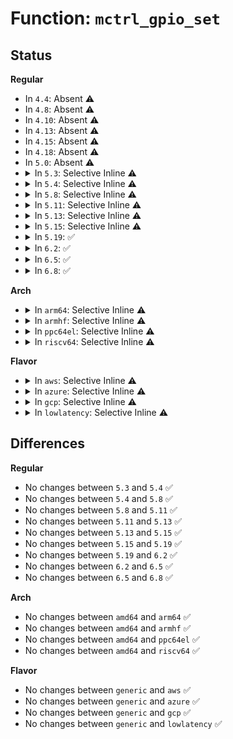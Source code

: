 # Function: <code>mctrl_gpio_set</code>

## Status
<b>Regular</b>
<ul>
<li>
In <code>4.4</code>: Absent ⚠️
</li>
<li>
In <code>4.8</code>: Absent ⚠️
</li>
<li>
In <code>4.10</code>: Absent ⚠️
</li>
<li>
In <code>4.13</code>: Absent ⚠️
</li>
<li>
In <code>4.15</code>: Absent ⚠️
</li>
<li>
In <code>4.18</code>: Absent ⚠️
</li>
<li>
In <code>5.0</code>: Absent ⚠️
</li>
<li>
<details>
<summary>In <code>5.3</code>: Selective Inline ⚠️</summary>

```c
void mctrl_gpio_set(struct mctrl_gpios *gpios, unsigned int mctrl);
```

**Collision:** Unique Global

**Inline:** Selective

**Transformation:** False

**Instances:**

```
In drivers/tty/serial/serial_mctrl_gpio.c (ffffffff81695610)
Location: drivers/tty/serial/serial_mctrl_gpio.c:40
Inline: True
Direct callers:
  - drivers/tty/serial/8250/8250_port.c:serial8250_console_write
  - drivers/tty/serial/8250/8250_port.c:serial8250_config_port
  - drivers/tty/serial/8250/8250_port.c:serial8250_config_port
  - drivers/tty/serial/8250/8250_port.c:serial8250_config_port
  - drivers/tty/serial/8250/8250_port.c:serial8250_config_port
  - drivers/tty/serial/8250/8250_port.c:serial8250_config_port
  - drivers/tty/serial/8250/8250_port.c:serial8250_do_set_mctrl
  - drivers/tty/serial/8250/8250_port.c:serial8250_start_tx
  - drivers/tty/serial/8250/8250_port.c:autoconfig
  - drivers/tty/serial/8250/8250_port.c:autoconfig
  - drivers/tty/serial/8250/8250_port.c:autoconfig
  - drivers/tty/serial/8250/8250_port.c:autoconfig_16550a
  - drivers/tty/serial/8250/8250_port.c:autoconfig_16550a
  - drivers/tty/serial/8250/8250_port.c:size_fifo
  - drivers/tty/serial/8250/8250_port.c:size_fifo
```
**Symbols:**

```
ffffffff81695610-ffffffff8169569d: mctrl_gpio_set (STB_GLOBAL)
```
</details>
</li>
<li>
<details>
<summary>In <code>5.4</code>: Selective Inline ⚠️</summary>

```c
void mctrl_gpio_set(struct mctrl_gpios *gpios, unsigned int mctrl);
```

**Collision:** Unique Global

**Inline:** Selective

**Transformation:** False

**Instances:**

```
In drivers/tty/serial/serial_mctrl_gpio.c (ffffffff816b81a0)
Location: drivers/tty/serial/serial_mctrl_gpio.c:45
Inline: True
Direct callers:
  - drivers/tty/serial/8250/8250_port.c:serial8250_console_write
  - drivers/tty/serial/8250/8250_port.c:serial8250_config_port
  - drivers/tty/serial/8250/8250_port.c:serial8250_config_port
  - drivers/tty/serial/8250/8250_port.c:serial8250_config_port
  - drivers/tty/serial/8250/8250_port.c:serial8250_config_port
  - drivers/tty/serial/8250/8250_port.c:serial8250_config_port
  - drivers/tty/serial/8250/8250_port.c:serial8250_do_set_mctrl
  - drivers/tty/serial/8250/8250_port.c:serial8250_start_tx
  - drivers/tty/serial/8250/8250_port.c:autoconfig
  - drivers/tty/serial/8250/8250_port.c:autoconfig
  - drivers/tty/serial/8250/8250_port.c:autoconfig
  - drivers/tty/serial/8250/8250_port.c:autoconfig_16550a
  - drivers/tty/serial/8250/8250_port.c:autoconfig_16550a
  - drivers/tty/serial/8250/8250_port.c:size_fifo
  - drivers/tty/serial/8250/8250_port.c:size_fifo
```
**Symbols:**

```
ffffffff816b81a0-ffffffff816b822d: mctrl_gpio_set (STB_GLOBAL)
```
</details>
</li>
<li>
<details>
<summary>In <code>5.8</code>: Selective Inline ⚠️</summary>

```c
void mctrl_gpio_set(struct mctrl_gpios *gpios, unsigned int mctrl);
```

**Collision:** Unique Global

**Inline:** Selective

**Transformation:** False

**Instances:**

```
In drivers/tty/serial/serial_mctrl_gpio.c (ffffffff8176c280)
Location: drivers/tty/serial/serial_mctrl_gpio.c:45
Inline: True
Direct callers:
  - drivers/tty/serial/8250/8250_port.c:serial8250_console_restore
  - drivers/tty/serial/8250/8250_port.c:serial8250_do_set_mctrl
  - drivers/tty/serial/8250/8250_port.c:serial8250_em485_start_tx
  - drivers/tty/serial/8250/8250_port.c:autoconfig_irq
  - drivers/tty/serial/8250/8250_port.c:autoconfig_irq
  - drivers/tty/serial/8250/8250_port.c:autoconfig_irq
  - drivers/tty/serial/8250/8250_port.c:autoconfig_irq
  - drivers/tty/serial/8250/8250_port.c:autoconfig_irq
  - drivers/tty/serial/8250/8250_port.c:autoconfig
  - drivers/tty/serial/8250/8250_port.c:autoconfig
  - drivers/tty/serial/8250/8250_port.c:autoconfig
  - drivers/tty/serial/8250/8250_port.c:autoconfig_16550a
  - drivers/tty/serial/8250/8250_port.c:autoconfig_16550a
  - drivers/tty/serial/8250/8250_port.c:size_fifo
  - drivers/tty/serial/8250/8250_port.c:size_fifo
```
**Symbols:**

```
ffffffff8176c280-ffffffff8176c30f: mctrl_gpio_set (STB_GLOBAL)
```
</details>
</li>
<li>
<details>
<summary>In <code>5.11</code>: Selective Inline ⚠️</summary>

```c
void mctrl_gpio_set(struct mctrl_gpios *gpios, unsigned int mctrl);
```

**Collision:** Unique Global

**Inline:** Selective

**Transformation:** False

**Instances:**

```
In drivers/tty/serial/serial_mctrl_gpio.c (ffffffff81786da0)
Location: drivers/tty/serial/serial_mctrl_gpio.c:45
Inline: True
Direct callers:
  - drivers/tty/serial/8250/8250_port.c:serial8250_console_restore
  - drivers/tty/serial/8250/8250_port.c:serial8250_do_set_mctrl
  - drivers/tty/serial/8250/8250_port.c:serial8250_em485_start_tx
  - drivers/tty/serial/8250/8250_port.c:autoconfig_irq
  - drivers/tty/serial/8250/8250_port.c:autoconfig_irq
  - drivers/tty/serial/8250/8250_port.c:autoconfig_irq
  - drivers/tty/serial/8250/8250_port.c:autoconfig_irq
  - drivers/tty/serial/8250/8250_port.c:autoconfig_irq
  - drivers/tty/serial/8250/8250_port.c:autoconfig
  - drivers/tty/serial/8250/8250_port.c:autoconfig
  - drivers/tty/serial/8250/8250_port.c:autoconfig
  - drivers/tty/serial/8250/8250_port.c:autoconfig_16550a
  - drivers/tty/serial/8250/8250_port.c:autoconfig_16550a
  - drivers/tty/serial/8250/8250_port.c:size_fifo
  - drivers/tty/serial/8250/8250_port.c:size_fifo
```
**Symbols:**

```
ffffffff81786da0-ffffffff81786e2f: mctrl_gpio_set (STB_GLOBAL)
```
</details>
</li>
<li>
<details>
<summary>In <code>5.13</code>: Selective Inline ⚠️</summary>

```c
void mctrl_gpio_set(struct mctrl_gpios *gpios, unsigned int mctrl);
```

**Collision:** Unique Global

**Inline:** Selective

**Transformation:** False

**Instances:**

```
In drivers/tty/serial/serial_mctrl_gpio.c (ffffffff8176a700)
Location: drivers/tty/serial/serial_mctrl_gpio.c:45
Inline: True
Direct callers:
  - drivers/tty/serial/8250/8250_port.c:serial8250_console_write
  - drivers/tty/serial/8250/8250_port.c:serial8250_do_set_mctrl
  - drivers/tty/serial/8250/8250_port.c:serial8250_em485_start_tx
  - drivers/tty/serial/8250/8250_port.c:autoconfig_irq
  - drivers/tty/serial/8250/8250_port.c:autoconfig_irq
  - drivers/tty/serial/8250/8250_port.c:autoconfig_irq
  - drivers/tty/serial/8250/8250_port.c:autoconfig_irq
  - drivers/tty/serial/8250/8250_port.c:autoconfig_irq
  - drivers/tty/serial/8250/8250_port.c:autoconfig
  - drivers/tty/serial/8250/8250_port.c:autoconfig
  - drivers/tty/serial/8250/8250_port.c:autoconfig
  - drivers/tty/serial/8250/8250_port.c:autoconfig_16550a
  - drivers/tty/serial/8250/8250_port.c:autoconfig_16550a
  - drivers/tty/serial/8250/8250_port.c:size_fifo
  - drivers/tty/serial/8250/8250_port.c:size_fifo
```
**Symbols:**

```
ffffffff8176a700-ffffffff8176a78f: mctrl_gpio_set (STB_GLOBAL)
```
</details>
</li>
<li>
<details>
<summary>In <code>5.15</code>: Selective Inline ⚠️</summary>

```c
void mctrl_gpio_set(struct mctrl_gpios *gpios, unsigned int mctrl);
```

**Collision:** Unique Global

**Inline:** Selective

**Transformation:** False

**Instances:**

```
In drivers/tty/serial/serial_mctrl_gpio.c (ffffffff817ef980)
Location: drivers/tty/serial/serial_mctrl_gpio.c:45
Inline: True
Direct callers:
  - drivers/tty/serial/8250/8250_port.c:serial8250_console_write
  - drivers/tty/serial/8250/8250_port.c:serial8250_do_set_mctrl
  - drivers/tty/serial/8250/8250_port.c:serial8250_em485_start_tx
  - drivers/tty/serial/8250/8250_port.c:autoconfig_irq
  - drivers/tty/serial/8250/8250_port.c:autoconfig_irq
  - drivers/tty/serial/8250/8250_port.c:autoconfig_irq
  - drivers/tty/serial/8250/8250_port.c:autoconfig_irq
  - drivers/tty/serial/8250/8250_port.c:autoconfig_irq
  - drivers/tty/serial/8250/8250_port.c:autoconfig
  - drivers/tty/serial/8250/8250_port.c:autoconfig
  - drivers/tty/serial/8250/8250_port.c:autoconfig
  - drivers/tty/serial/8250/8250_port.c:autoconfig_16550a
  - drivers/tty/serial/8250/8250_port.c:autoconfig_16550a
  - drivers/tty/serial/8250/8250_port.c:size_fifo
  - drivers/tty/serial/8250/8250_port.c:size_fifo
```
**Symbols:**

```
ffffffff817ef980-ffffffff817efb32: mctrl_gpio_set (STB_GLOBAL)
```
</details>
</li>
<li>
<details>
<summary>In <code>5.19</code>: ✅</summary>

```c
void mctrl_gpio_set(struct mctrl_gpios *gpios, unsigned int mctrl);
```

**Collision:** Unique Global

**Inline:** No

**Transformation:** False

**Instances:**

```
In drivers/tty/serial/serial_mctrl_gpio.c (ffffffff8192f700)
Location: drivers/tty/serial/serial_mctrl_gpio.c:45
Inline: False
Direct callers:
  - drivers/tty/serial/8250/8250_port.c:serial8250_console_write
  - drivers/tty/serial/8250/8250_port.c:serial8250_do_set_mctrl
  - drivers/tty/serial/8250/8250_port.c:serial8250_em485_start_tx
  - drivers/tty/serial/8250/8250_port.c:autoconfig_irq
  - drivers/tty/serial/8250/8250_port.c:autoconfig_irq
  - drivers/tty/serial/8250/8250_port.c:autoconfig_irq
  - drivers/tty/serial/8250/8250_port.c:autoconfig_irq
  - drivers/tty/serial/8250/8250_port.c:autoconfig_irq
  - drivers/tty/serial/8250/8250_port.c:autoconfig
  - drivers/tty/serial/8250/8250_port.c:autoconfig
  - drivers/tty/serial/8250/8250_port.c:autoconfig
  - drivers/tty/serial/8250/8250_port.c:autoconfig_16550a
  - drivers/tty/serial/8250/8250_port.c:autoconfig_16550a
  - drivers/tty/serial/8250/8250_port.c:size_fifo
  - drivers/tty/serial/8250/8250_port.c:size_fifo
```
**Symbols:**

```
ffffffff8192f700-ffffffff8192f8ec: mctrl_gpio_set (STB_GLOBAL)
```
</details>
</li>
<li>
<details>
<summary>In <code>6.2</code>: ✅</summary>

```c
void mctrl_gpio_set(struct mctrl_gpios *gpios, unsigned int mctrl);
```

**Collision:** Unique Global

**Inline:** No

**Transformation:** False

**Instances:**

```
In drivers/tty/serial/serial_mctrl_gpio.c (ffffffff81a8dac0)
Location: drivers/tty/serial/serial_mctrl_gpio.c:52
Inline: False
Direct callers:
  - drivers/tty/serial/8250/8250_port.c:serial8250_console_write
  - drivers/tty/serial/8250/8250_port.c:serial8250_do_set_mctrl
  - drivers/tty/serial/8250/8250_port.c:serial8250_em485_start_tx
  - drivers/tty/serial/8250/8250_port.c:autoconfig_irq
  - drivers/tty/serial/8250/8250_port.c:autoconfig_irq
  - drivers/tty/serial/8250/8250_port.c:autoconfig_irq
  - drivers/tty/serial/8250/8250_port.c:autoconfig_irq
  - drivers/tty/serial/8250/8250_port.c:autoconfig_irq
  - drivers/tty/serial/8250/8250_port.c:autoconfig
  - drivers/tty/serial/8250/8250_port.c:autoconfig
  - drivers/tty/serial/8250/8250_port.c:autoconfig
  - drivers/tty/serial/8250/8250_port.c:autoconfig_16550a
  - drivers/tty/serial/8250/8250_port.c:autoconfig_16550a
  - drivers/tty/serial/8250/8250_port.c:size_fifo
  - drivers/tty/serial/8250/8250_port.c:size_fifo
```
**Symbols:**

```
ffffffff81a8dac0-ffffffff81a8dcac: mctrl_gpio_set (STB_GLOBAL)
```
</details>
</li>
<li>
<details>
<summary>In <code>6.5</code>: ✅</summary>

```c
void mctrl_gpio_set(struct mctrl_gpios *gpios, unsigned int mctrl);
```

**Collision:** Unique Global

**Inline:** No

**Transformation:** False

**Instances:**

```
In drivers/tty/serial/serial_mctrl_gpio.c (ffffffff81ad9270)
Location: drivers/tty/serial/serial_mctrl_gpio.c:52
Inline: False
Direct callers:
  - drivers/tty/serial/8250/8250_port.c:serial8250_console_write
  - drivers/tty/serial/8250/8250_port.c:serial8250_do_set_mctrl
  - drivers/tty/serial/8250/8250_port.c:serial8250_em485_start_tx
  - drivers/tty/serial/8250/8250_port.c:autoconfig_irq
  - drivers/tty/serial/8250/8250_port.c:autoconfig_irq
  - drivers/tty/serial/8250/8250_port.c:autoconfig_irq
  - drivers/tty/serial/8250/8250_port.c:autoconfig_irq
  - drivers/tty/serial/8250/8250_port.c:autoconfig_irq
  - drivers/tty/serial/8250/8250_port.c:autoconfig
  - drivers/tty/serial/8250/8250_port.c:autoconfig
  - drivers/tty/serial/8250/8250_port.c:autoconfig
  - drivers/tty/serial/8250/8250_port.c:autoconfig_16550a
  - drivers/tty/serial/8250/8250_port.c:autoconfig_16550a
  - drivers/tty/serial/8250/8250_port.c:size_fifo
  - drivers/tty/serial/8250/8250_port.c:size_fifo
```
**Symbols:**

```
ffffffff81ad9270-ffffffff81ad945c: mctrl_gpio_set (STB_GLOBAL)
```
</details>
</li>
<li>
<details>
<summary>In <code>6.8</code>: ✅</summary>

```c
void mctrl_gpio_set(struct mctrl_gpios *gpios, unsigned int mctrl);
```

**Collision:** Unique Global

**Inline:** No

**Transformation:** False

**Instances:**

```
In drivers/tty/serial/serial_mctrl_gpio.c (ffffffff81b2c560)
Location: drivers/tty/serial/serial_mctrl_gpio.c:52
Inline: False
Direct callers:
  - drivers/tty/serial/8250/8250_port.c:serial8250_console_write
  - drivers/tty/serial/8250/8250_port.c:serial8250_do_set_mctrl
  - drivers/tty/serial/8250/8250_port.c:serial8250_em485_start_tx
  - drivers/tty/serial/8250/8250_port.c:autoconfig_irq
  - drivers/tty/serial/8250/8250_port.c:autoconfig_irq
  - drivers/tty/serial/8250/8250_port.c:autoconfig_irq
  - drivers/tty/serial/8250/8250_port.c:autoconfig_irq
  - drivers/tty/serial/8250/8250_port.c:autoconfig_irq
  - drivers/tty/serial/8250/8250_port.c:autoconfig
  - drivers/tty/serial/8250/8250_port.c:autoconfig
  - drivers/tty/serial/8250/8250_port.c:autoconfig
  - drivers/tty/serial/8250/8250_port.c:autoconfig_16550a
  - drivers/tty/serial/8250/8250_port.c:autoconfig_16550a
  - drivers/tty/serial/8250/8250_port.c:size_fifo
  - drivers/tty/serial/8250/8250_port.c:size_fifo
```
**Symbols:**

```
ffffffff81b2c560-ffffffff81b2c74c: mctrl_gpio_set (STB_GLOBAL)
```
</details>
</li>
</ul>
<b>Arch</b>
<ul>
<li>
<details>
<summary>In <code>arm64</code>: Selective Inline ⚠️</summary>

```c
void mctrl_gpio_set(struct mctrl_gpios *gpios, unsigned int mctrl);
```

**Collision:** Unique Global

**Inline:** Selective

**Transformation:** False

**Instances:**

```
In drivers/tty/serial/serial_mctrl_gpio.c (ffff8000108a7a08)
Location: drivers/tty/serial/serial_mctrl_gpio.c:45
Inline: True
Direct callers:
  - drivers/tty/serial/8250/8250_port.c:serial8250_console_write
  - drivers/tty/serial/8250/8250_port.c:serial8250_config_port
  - drivers/tty/serial/8250/8250_port.c:serial8250_config_port
  - drivers/tty/serial/8250/8250_port.c:serial8250_config_port
  - drivers/tty/serial/8250/8250_port.c:serial8250_config_port
  - drivers/tty/serial/8250/8250_port.c:serial8250_config_port
  - drivers/tty/serial/8250/8250_port.c:serial8250_do_set_mctrl
  - drivers/tty/serial/8250/8250_port.c:serial8250_start_tx
  - drivers/tty/serial/8250/8250_port.c:autoconfig
  - drivers/tty/serial/8250/8250_port.c:autoconfig
  - drivers/tty/serial/8250/8250_port.c:autoconfig
  - drivers/tty/serial/8250/8250_port.c:autoconfig_16550a
  - drivers/tty/serial/8250/8250_port.c:autoconfig_16550a
  - drivers/tty/serial/8250/8250_port.c:size_fifo
  - drivers/tty/serial/8250/8250_port.c:size_fifo
  - drivers/tty/serial/imx.c:imx_uart_rs485_config
  - drivers/tty/serial/imx.c:imx_uart_rs485_config
  - drivers/tty/serial/imx.c:imx_uart_set_termios
  - drivers/tty/serial/imx.c:imx_uart_set_termios
  - drivers/tty/serial/imx.c:imx_uart_set_mctrl
  - drivers/tty/serial/imx.c:imx_uart_start_tx
  - drivers/tty/serial/imx.c:imx_uart_start_tx
```
**Symbols:**

```
ffff8000108a7a08-ffff8000108a7afc: mctrl_gpio_set (STB_GLOBAL)
```
</details>
</li>
<li>
<details>
<summary>In <code>armhf</code>: Selective Inline ⚠️</summary>

```c
void mctrl_gpio_set(struct mctrl_gpios *gpios, unsigned int mctrl);
```

**Collision:** Unique Global

**Inline:** Selective

**Transformation:** False

**Instances:**

```
In drivers/tty/serial/serial_mctrl_gpio.c (c09a4620)
Location: drivers/tty/serial/serial_mctrl_gpio.c:45
Inline: True
Direct callers:
  - drivers/tty/serial/8250/8250_port.c:serial8250_console_write
  - drivers/tty/serial/8250/8250_port.c:serial8250_config_port
  - drivers/tty/serial/8250/8250_port.c:serial8250_config_port
  - drivers/tty/serial/8250/8250_port.c:serial8250_config_port
  - drivers/tty/serial/8250/8250_port.c:serial8250_config_port
  - drivers/tty/serial/8250/8250_port.c:serial8250_config_port
  - drivers/tty/serial/8250/8250_port.c:serial8250_do_set_mctrl
  - drivers/tty/serial/8250/8250_port.c:serial8250_start_tx
  - drivers/tty/serial/8250/8250_port.c:autoconfig
  - drivers/tty/serial/8250/8250_port.c:autoconfig
  - drivers/tty/serial/8250/8250_port.c:autoconfig
  - drivers/tty/serial/8250/8250_port.c:autoconfig_16550a
  - drivers/tty/serial/8250/8250_port.c:autoconfig_16550a
  - drivers/tty/serial/8250/8250_port.c:size_fifo
  - drivers/tty/serial/8250/8250_port.c:size_fifo
  - drivers/tty/serial/imx.c:imx_uart_rs485_config
  - drivers/tty/serial/imx.c:imx_uart_set_termios
  - drivers/tty/serial/imx.c:imx_uart_set_mctrl
  - drivers/tty/serial/imx.c:imx_uart_start_tx
```
**Symbols:**

```
c09a4620-c09a4710: mctrl_gpio_set (STB_GLOBAL)
```
</details>
</li>
<li>
<details>
<summary>In <code>ppc64el</code>: Selective Inline ⚠️</summary>

```c
void mctrl_gpio_set(struct mctrl_gpios *gpios, unsigned int mctrl);
```

**Collision:** Unique Global

**Inline:** Selective

**Transformation:** False

**Instances:**

```
In drivers/tty/serial/serial_mctrl_gpio.c (c00000000093e570)
Location: drivers/tty/serial/serial_mctrl_gpio.c:45
Inline: True
Direct callers:
  - drivers/tty/serial/8250/8250_port.c:serial8250_console_write
  - drivers/tty/serial/8250/8250_port.c:serial8250_config_port
  - drivers/tty/serial/8250/8250_port.c:serial8250_config_port
  - drivers/tty/serial/8250/8250_port.c:serial8250_config_port
  - drivers/tty/serial/8250/8250_port.c:serial8250_config_port
  - drivers/tty/serial/8250/8250_port.c:serial8250_config_port
  - drivers/tty/serial/8250/8250_port.c:serial8250_do_set_mctrl
  - drivers/tty/serial/8250/8250_port.c:serial8250_start_tx
  - drivers/tty/serial/8250/8250_port.c:autoconfig
  - drivers/tty/serial/8250/8250_port.c:autoconfig
  - drivers/tty/serial/8250/8250_port.c:autoconfig
  - drivers/tty/serial/8250/8250_port.c:autoconfig_16550a
  - drivers/tty/serial/8250/8250_port.c:autoconfig_16550a
  - drivers/tty/serial/8250/8250_port.c:size_fifo
  - drivers/tty/serial/8250/8250_port.c:size_fifo
```
**Symbols:**

```
c00000000093e570-c00000000093e684: mctrl_gpio_set (STB_GLOBAL)
```
</details>
</li>
<li>
<details>
<summary>In <code>riscv64</code>: Selective Inline ⚠️</summary>

```c
void mctrl_gpio_set(struct mctrl_gpios *gpios, unsigned int mctrl);
```

**Collision:** Unique Global

**Inline:** Selective

**Transformation:** False

**Instances:**

```
In drivers/tty/serial/serial_mctrl_gpio.c (ffffffe00055e32c)
Location: drivers/tty/serial/serial_mctrl_gpio.c:45
Inline: True
Direct callers:
  - drivers/tty/serial/8250/8250_port.c:serial8250_console_write
  - drivers/tty/serial/8250/8250_port.c:serial8250_config_port
  - drivers/tty/serial/8250/8250_port.c:serial8250_config_port
  - drivers/tty/serial/8250/8250_port.c:serial8250_config_port
  - drivers/tty/serial/8250/8250_port.c:serial8250_config_port
  - drivers/tty/serial/8250/8250_port.c:serial8250_config_port
  - drivers/tty/serial/8250/8250_port.c:serial8250_do_set_mctrl
  - drivers/tty/serial/8250/8250_port.c:serial8250_start_tx
  - drivers/tty/serial/8250/8250_port.c:autoconfig
  - drivers/tty/serial/8250/8250_port.c:autoconfig
  - drivers/tty/serial/8250/8250_port.c:autoconfig
  - drivers/tty/serial/8250/8250_port.c:autoconfig_16550a
  - drivers/tty/serial/8250/8250_port.c:autoconfig_16550a
  - drivers/tty/serial/8250/8250_port.c:size_fifo
  - drivers/tty/serial/8250/8250_port.c:size_fifo
```
**Symbols:**

```
ffffffe00055e32c-ffffffe00055e3f6: mctrl_gpio_set (STB_GLOBAL)
```
</details>
</li>
</ul>
<b>Flavor</b>
<ul>
<li>
<details>
<summary>In <code>aws</code>: Selective Inline ⚠️</summary>

```c
void mctrl_gpio_set(struct mctrl_gpios *gpios, unsigned int mctrl);
```

**Collision:** Unique Global

**Inline:** Selective

**Transformation:** False

**Instances:**

```
In drivers/tty/serial/serial_mctrl_gpio.c (ffffffff8167dc00)
Location: drivers/tty/serial/serial_mctrl_gpio.c:45
Inline: True
Direct callers:
  - drivers/tty/serial/8250/8250_port.c:serial8250_console_write
  - drivers/tty/serial/8250/8250_port.c:serial8250_config_port
  - drivers/tty/serial/8250/8250_port.c:serial8250_config_port
  - drivers/tty/serial/8250/8250_port.c:serial8250_config_port
  - drivers/tty/serial/8250/8250_port.c:serial8250_config_port
  - drivers/tty/serial/8250/8250_port.c:serial8250_config_port
  - drivers/tty/serial/8250/8250_port.c:serial8250_do_set_mctrl
  - drivers/tty/serial/8250/8250_port.c:serial8250_start_tx
  - drivers/tty/serial/8250/8250_port.c:autoconfig
  - drivers/tty/serial/8250/8250_port.c:autoconfig
  - drivers/tty/serial/8250/8250_port.c:autoconfig
  - drivers/tty/serial/8250/8250_port.c:autoconfig_16550a
  - drivers/tty/serial/8250/8250_port.c:autoconfig_16550a
  - drivers/tty/serial/8250/8250_port.c:size_fifo
  - drivers/tty/serial/8250/8250_port.c:size_fifo
```
**Symbols:**

```
ffffffff8167dc00-ffffffff8167dc8d: mctrl_gpio_set (STB_GLOBAL)
```
</details>
</li>
<li>
<details>
<summary>In <code>azure</code>: Selective Inline ⚠️</summary>

```c
void mctrl_gpio_set(struct mctrl_gpios *gpios, unsigned int mctrl);
```

**Collision:** Unique Global

**Inline:** Selective

**Transformation:** False

**Instances:**

```
In drivers/tty/serial/serial_mctrl_gpio.c (ffffffff8165ccf0)
Location: drivers/tty/serial/serial_mctrl_gpio.c:45
Inline: True
Direct callers:
  - drivers/tty/serial/8250/8250_port.c:serial8250_console_write
  - drivers/tty/serial/8250/8250_port.c:serial8250_config_port
  - drivers/tty/serial/8250/8250_port.c:serial8250_config_port
  - drivers/tty/serial/8250/8250_port.c:serial8250_config_port
  - drivers/tty/serial/8250/8250_port.c:serial8250_config_port
  - drivers/tty/serial/8250/8250_port.c:serial8250_config_port
  - drivers/tty/serial/8250/8250_port.c:serial8250_do_set_mctrl
  - drivers/tty/serial/8250/8250_port.c:serial8250_start_tx
  - drivers/tty/serial/8250/8250_port.c:autoconfig
  - drivers/tty/serial/8250/8250_port.c:autoconfig
  - drivers/tty/serial/8250/8250_port.c:autoconfig
  - drivers/tty/serial/8250/8250_port.c:autoconfig_16550a
  - drivers/tty/serial/8250/8250_port.c:autoconfig_16550a
  - drivers/tty/serial/8250/8250_port.c:size_fifo
  - drivers/tty/serial/8250/8250_port.c:size_fifo
```
**Symbols:**

```
ffffffff8165ccf0-ffffffff8165cd7d: mctrl_gpio_set (STB_GLOBAL)
```
</details>
</li>
<li>
<details>
<summary>In <code>gcp</code>: Selective Inline ⚠️</summary>

```c
void mctrl_gpio_set(struct mctrl_gpios *gpios, unsigned int mctrl);
```

**Collision:** Unique Global

**Inline:** Selective

**Transformation:** False

**Instances:**

```
In drivers/tty/serial/serial_mctrl_gpio.c (ffffffff816abfe0)
Location: drivers/tty/serial/serial_mctrl_gpio.c:45
Inline: True
Direct callers:
  - drivers/tty/serial/8250/8250_port.c:serial8250_console_write
  - drivers/tty/serial/8250/8250_port.c:serial8250_config_port
  - drivers/tty/serial/8250/8250_port.c:serial8250_config_port
  - drivers/tty/serial/8250/8250_port.c:serial8250_config_port
  - drivers/tty/serial/8250/8250_port.c:serial8250_config_port
  - drivers/tty/serial/8250/8250_port.c:serial8250_config_port
  - drivers/tty/serial/8250/8250_port.c:serial8250_do_set_mctrl
  - drivers/tty/serial/8250/8250_port.c:serial8250_start_tx
  - drivers/tty/serial/8250/8250_port.c:autoconfig
  - drivers/tty/serial/8250/8250_port.c:autoconfig
  - drivers/tty/serial/8250/8250_port.c:autoconfig
  - drivers/tty/serial/8250/8250_port.c:autoconfig_16550a
  - drivers/tty/serial/8250/8250_port.c:autoconfig_16550a
  - drivers/tty/serial/8250/8250_port.c:size_fifo
  - drivers/tty/serial/8250/8250_port.c:size_fifo
```
**Symbols:**

```
ffffffff816abfe0-ffffffff816ac06d: mctrl_gpio_set (STB_GLOBAL)
```
</details>
</li>
<li>
<details>
<summary>In <code>lowlatency</code>: Selective Inline ⚠️</summary>

```c
void mctrl_gpio_set(struct mctrl_gpios *gpios, unsigned int mctrl);
```

**Collision:** Unique Global

**Inline:** Selective

**Transformation:** False

**Instances:**

```
In drivers/tty/serial/serial_mctrl_gpio.c (ffffffff816c6440)
Location: drivers/tty/serial/serial_mctrl_gpio.c:45
Inline: True
Direct callers:
  - drivers/tty/serial/8250/8250_port.c:serial8250_console_write
  - drivers/tty/serial/8250/8250_port.c:serial8250_config_port
  - drivers/tty/serial/8250/8250_port.c:serial8250_config_port
  - drivers/tty/serial/8250/8250_port.c:serial8250_config_port
  - drivers/tty/serial/8250/8250_port.c:serial8250_config_port
  - drivers/tty/serial/8250/8250_port.c:serial8250_config_port
  - drivers/tty/serial/8250/8250_port.c:serial8250_do_set_mctrl
  - drivers/tty/serial/8250/8250_port.c:serial8250_start_tx
  - drivers/tty/serial/8250/8250_port.c:autoconfig
  - drivers/tty/serial/8250/8250_port.c:autoconfig
  - drivers/tty/serial/8250/8250_port.c:autoconfig
  - drivers/tty/serial/8250/8250_port.c:autoconfig_16550a
  - drivers/tty/serial/8250/8250_port.c:autoconfig_16550a
  - drivers/tty/serial/8250/8250_port.c:size_fifo
  - drivers/tty/serial/8250/8250_port.c:size_fifo
```
**Symbols:**

```
ffffffff816c6440-ffffffff816c64cd: mctrl_gpio_set (STB_GLOBAL)
```
</details>
</li>
</ul>

## Differences
<b>Regular</b>
<ul>
<li>
No changes between <code>5.3</code> and <code>5.4</code> ✅
</li>
<li>
No changes between <code>5.4</code> and <code>5.8</code> ✅
</li>
<li>
No changes between <code>5.8</code> and <code>5.11</code> ✅
</li>
<li>
No changes between <code>5.11</code> and <code>5.13</code> ✅
</li>
<li>
No changes between <code>5.13</code> and <code>5.15</code> ✅
</li>
<li>
No changes between <code>5.15</code> and <code>5.19</code> ✅
</li>
<li>
No changes between <code>5.19</code> and <code>6.2</code> ✅
</li>
<li>
No changes between <code>6.2</code> and <code>6.5</code> ✅
</li>
<li>
No changes between <code>6.5</code> and <code>6.8</code> ✅
</li>
</ul>
<b>Arch</b>
<ul>
<li>
No changes between <code>amd64</code> and <code>arm64</code> ✅
</li>
<li>
No changes between <code>amd64</code> and <code>armhf</code> ✅
</li>
<li>
No changes between <code>amd64</code> and <code>ppc64el</code> ✅
</li>
<li>
No changes between <code>amd64</code> and <code>riscv64</code> ✅
</li>
</ul>
<b>Flavor</b>
<ul>
<li>
No changes between <code>generic</code> and <code>aws</code> ✅
</li>
<li>
No changes between <code>generic</code> and <code>azure</code> ✅
</li>
<li>
No changes between <code>generic</code> and <code>gcp</code> ✅
</li>
<li>
No changes between <code>generic</code> and <code>lowlatency</code> ✅
</li>
</ul>
